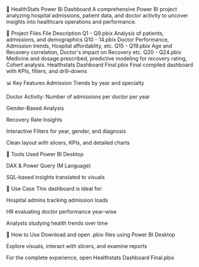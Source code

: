 🏥 HealthStats Power BI Dashboard
A comprehensive Power BI project analyzing hospital admissions, patient data, and doctor activity to uncover insights into healthcare operations and performance.

📁 Project Files
File	Description
Q1 - Q9.pbix	Analysis of patients, admissions, and demographics
Q10 - 14.pbix	Doctor Performance, Admission trends, Hospital affordablity, etc.
Q15 - Q19.pbix	Age and Recovery correlation, Doctor's impact on Recovery etc.
Q20 - Q24.pbix	Medicine and dosage prescribed, predictive modeling for recovery rating, Cohert analysis.
Healthstats Dashboard Final.pbix	Final compiled dashboard with KPIs, filters, and drill-downs

📊 Key Features
Admission Trends by year and specialty

Doctor Activity: Number of admissions per doctor per year

Gender-Based Analysis

Recovery Rate Insights

Interactive Filters for year, gender, and diagnosis

Clean layout with slicers, KPIs, and detailed charts

📌 Tools Used
Power BI Desktop

DAX & Power Query (M Language)

SQL-based insights translated to visuals

🧠 Use Case
This dashboard is ideal for:

Hospital admins tracking admission loads

HR evaluating doctor performance year-wise

Analysts studying health trends over time

🚀 How to Use
Download and open .pbix files using Power BI Desktop

Explore visuals, interact with slicers, and examine reports

For the complete experience, open Healthstats Dashboard Final.pbix

